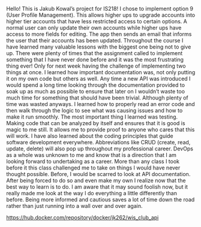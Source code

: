 Hello! This is Jakub Kowal’s project for IS218! I chose to implement option 9 (User Profile Management). This allows higher ups to upgrade accounts into higher tier accounts that have less restricted access to certain options. A normal user can only update their own accounts while higher ups have access to more fields for editing. The app then sends an email that informs the user that their accounts has been updated. Throughout the course I have learned many valuable lessons with the biggest one being not to give up. There were plenty of times that the assignment called to implement something that I have never done before and it was the most frustrating thing ever! Only for next week having the challenge of implementing two things at once. I learned how important documentation was, not only putting it on my own code but others as well. Any time a new API was introduced I would spend a long time looking through the documentation provided to soak up as much as possible to ensure that later on I wouldn’t waste too much time for something that should have been trivial. Although plenty of time was wasted anyways. I learned how to properly read an error code and then walk through the logic to see what was causing issues and how to make it run smoothly. The most important thing I learned was testing. Making code that can be analyzed by itself and ensures that it is good is magic to me still. It allows me to provide proof to anyone who cares that this will work. I have also learned about the coding principles that guide software development everywhere. Abbreviations like CRUD (create, read, update, delete) will also pop up throughout my professional career. DevOps as a whole was unknown to me and know that is a direction that I am looking forward to undertaking as a career. More than any class I took before it this class challenged me to take on things I would have never thought possible. Before, I would be scarred to look at API documentation. After being forced to do so and even make my own I realize now that the best way to learn is to do. I am aware that it may sound foolish now, but it really made me look at the way I do everything a little differently than before. Being more informed and cautious saves a lot of time down the road rather than just running into a wall over and over again. 

https://hub.docker.com/repository/docker/jk262/wis_club_api